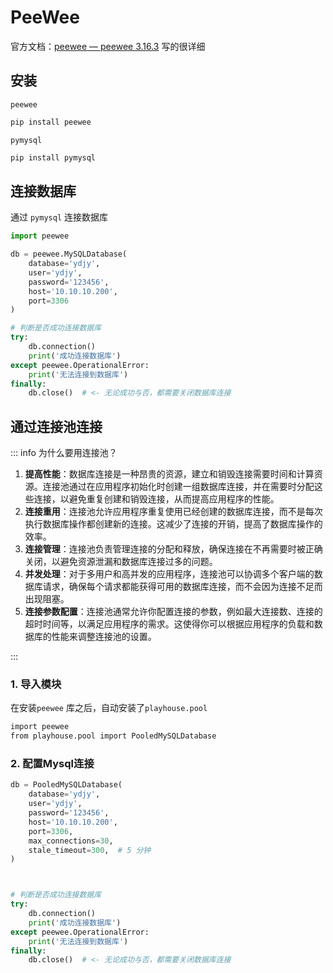 # PeeWee



官方文档：[peewee — peewee 3.16.3](https://docs.peewee-orm.com/en/latest/index.html) 写的很详细

## 安装

`peewee`

``` bash
pip install peewee
```

`pymysql`

``` bash
pip install pymysql
```



## 连接数据库

通过 `pymysql` 连接数据库



``` python
import peewee

db = peewee.MySQLDatabase(
    database='ydjy',
    user='ydjy',
    password='123456',
    host='10.10.10.200',
    port=3306
)

# 判断是否成功连接数据库
try:
    db.connection()
    print('成功连接数据库')
except peewee.OperationalError:
    print('无法连接到数据库')
finally:
    db.close()	# <- 无论成功与否，都需要关闭数据库连接
```





## 通过连接池连接

::: info 为什么要用连接池？

1. **提高性能**：数据库连接是一种昂贵的资源，建立和销毁连接需要时间和计算资源。连接池通过在应用程序初始化时创建一组数据库连接，并在需要时分配这些连接，以避免重复创建和销毁连接，从而提高应用程序的性能。
2. **连接重用**：连接池允许应用程序重复使用已经创建的数据库连接，而不是每次执行数据库操作都创建新的连接。这减少了连接的开销，提高了数据库操作的效率。
3. **连接管理**：连接池负责管理连接的分配和释放，确保连接在不再需要时被正确关闭，以避免资源泄漏和数据库连接过多的问题。
4. **并发处理**：对于多用户和高并发的应用程序，连接池可以协调多个客户端的数据库请求，确保每个请求都能获得可用的数据库连接，而不会因为连接不足而出现阻塞。
5. **连接参数配置**：连接池通常允许你配置连接的参数，例如最大连接数、连接的超时时间等，以满足应用程序的需求。这使得你可以根据应用程序的负载和数据库的性能来调整连接池的设置。

:::



### 1. 导入模块

在安装`peewee` 库之后，自动安装了`playhouse.pool`

``` bash
import peewee
from playhouse.pool import PooledMySQLDatabase
```



### 2. 配置Mysql连接

``` python
db = PooledMySQLDatabase(
    database='ydjy',
    user='ydjy',
    password='123456',
    host='10.10.10.200',
    port=3306,
    max_connections=30,
    stale_timeout=300,  # 5 分钟
)



# 判断是否成功连接数据库
try:
    db.connection()
    print('成功连接数据库')
except peewee.OperationalError:
    print('无法连接到数据库')
finally:
    db.close()	# <- 无论成功与否，都需要关闭数据库连接
```

































































